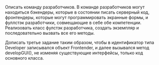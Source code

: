 Описать команду разработчиков. В команде разработчиков могут находиться
бэкендеры, которые в состоянии писать серверный код,
фронтендеры, которые могут программировать экранные формы, и
фуллстэк разработчики, совмещающие в себе обе компетенции.
Реализовать класс фулстэк разработчика, создать экземпляр и последовательно вызвать все его методы.

Дописать третье задание таким образом, чтобы в идентификатор типа Developer записывался объект Frontender,
и далее вызывался метод developGUI(), не изменяя существующие интерфейсы, только код основного класса.